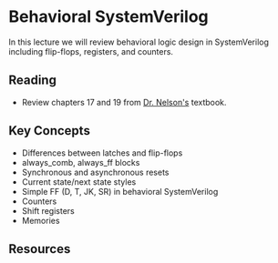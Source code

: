 # Behavioral SystemVerilog

In this lecture we will review behavioral logic design in SystemVerilog including flip-flops, registers, and counters.

## Reading
  * Review chapters 17 and 19 from [Dr. Nelson's](https://www.amazon.com/Designing-Digital-Systems-SystemVerilog-v2-1-ebook/dp/B091BBVG4C/ref=sr_1_1?crid=3TUDSUSI1BURK&keywords=Designing+Digital+Systems+With+SystemVerilog+%28v2.1%29&qid=1662573889&s=digital-text&sprefix=designing+digital+systems+with+systemverilog+v2.1+%2Cdigital-text%2C89&sr=1-1) textbook.

## Key Concepts
* Differences between latches and flip-flops
* always_comb, always_ff blocks
* Synchronous and asynchronous resets
* Current state/next state styles
* Simple FF (D, T, JK, SR) in behavioral SystemVerilog
* Counters
* Shift registers
* Memories 

## Resources


